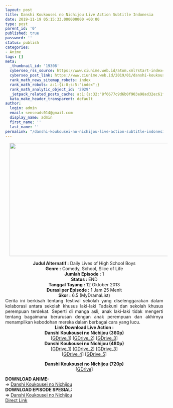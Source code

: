 ```yaml
---
layout: post
title: Danshi Koukousei no Nichijou Live Action Subtitle Indonesia
date: 2019-11-19 05:15:33.000000000 +00:00
type: post
parent_id: '0'
published: true
password: ''
status: publish
categories:
- Anime
tags: []
meta:
  _thumbnail_id: '19308'
  cyberseo_rss_source: https://www.ciunime.web.id/atom.xml?start-index=2251&max-results=150
  cyberseo_post_link: https://www.ciunime.web.id/2019/01/danshi-koukousei-no-nichijou-live.html
  rank_math_news_sitemap_robots: index
  rank_math_robots: a:1:{i:0;s:5:"index";}
  rank_math_analytic_object_id: '2929'
  _jetpack_related_posts_cache: a:1:{s:32:"8f6677c9d6b0f903e98ad32ec61f8deb";a:2:{s:7:"expires";i:1652517882;s:7:"payload";a:3:{i:0;a:1:{s:2:"id";i:25853;}i:1;a:1:{s:2:"id";i:25841;}i:2;a:1:{s:2:"id";i:25843;}}}}
  kata_make_header_transparent: default
author:
  login: admin
  email: senseads014@gmail.com
  display_name: admin
  first_name: ''
  last_name: ''
permalink: "/danshi-koukousei-no-nichijou-live-action-subtitle-indonesia/"
---
```

<div class="separator" style="clear: both; text-align: center;"><a href="https://4.bp.blogspot.com/-86n_RAWoWl8/XFF4qFNnGWI/AAAAAAAAJI4/7wsPAFmK97M-xTYlBK5VcmhNRRwCkml1ACLcBGAs/s1600/Danshi%2BKoukousei%2BNo%2BNichijou.jpg" imageanchor="1" style="margin-left: 1em; margin-right: 1em;"><img border="0" data-original-height="720" data-original-width="1280" height="360" src="{{ site.baseurl }}/assets/2019/11/Danshi%2BKoukousei%2BNo%2BNichijou.jpg" width="640" /></a></div>
<p>
<div style="text-align: center;"><b>Judul</b><b><b> Alternatif</b> :</b> <span itemprop="name">Daily Lives of High School Boys</span></div>
<div style="text-align: center;"><b><b>Genre :</b></b> Comedy, School, Slice of Life</div>
<div style="text-align: center;"><b>Jumlah Episode :</b> 1<br /><b>Status :&nbsp;</b>END<br /><b>Tanggal Tayang :</b> 12 Oktober 2013<br /><b>Durasi per Episode :</b> 1 Jam 25 Menit</div>
<div style="text-align: center;"><b>Skor :</b> 6.5 (MyDramaList)</div>
<div style="text-align: center;"></div>
<div style="text-align: justify;">Cerita ini berkisah tentang festival sekolah yang diselenggarakan dalam kolaborasi antara sekolah khusus laki-laki Tadakuni dan sekolah khusus perempuan terdekat. Seperti di manga asli, anak laki-laki tidak mengerti tentang bagaimana berurusan dengan anak perempuan dan akhirnya menampilkan kebodohan mereka dalam berbagai cara yang lucu.</div>
<div style="text-align: justify;">
</div>
<div style="text-align: center;"><b>Link Download Live Action :</b></div>
<div style="text-align: center;"></div>
<div style="text-align: center;"><b>Danshi Koukousei no Nichijou (360p)</b><br />[<a href="https://drive.google.com/uc?id=1sq421rIU25AV5pB9uo0nxcxUAVxeED39" target="_blank" rel="noopener">GDrive_1</a>] [<a href="https://drive.google.com/uc?export=download&amp;id=1QGd4LcI7jE6g6u1b7mc2xIqAV1n3zIPR" target="_blank" rel="noopener">GDrive_2</a>] [<a href="https://drive.google.com/uc?export=download&amp;id=1npQLHZsg2s1tKtN8JKtpIeWun0_naLC-" target="_blank" rel="noopener">GDrive_3</a>]</div>
<div style="text-align: center;"><b>Danshi Koukousei no Nichijou (480p)</b><br />[<a href="https://drive.google.com/uc?id=1zXAMY4jCURo6lMv0PuhRTDUASWJ5CXV3" target="_blank" rel="noopener">GDrive_1</a>] [<a href="https://drive.google.com/uc?id=1VBuqyJ2TQyZMnPQSR6NGBKJgs_KdrcCq" target="_blank" rel="noopener">GDrive_2</a>] [<a href="https://drive.google.com/uc?export=download&amp;id=1f-8A7mqszlR0S-LAySAZvq2airMeUvxZ" target="_blank" rel="noopener">GDrive_3</a>]<br />[<a href="https://drive.google.com/uc?export=download&amp;id=1VEWEd33wa6pxYIBg_syEdlzoaEBBs0zB" target="_blank" rel="noopener">GDrive_4</a>] [<a href="https://drive.google.com/uc?export=download&amp;id=1x9m1bFfeJ7YgrbyYXmgRPNtFkN32EzHt" target="_blank" rel="noopener">GDrive_5</a>]</p>
<p><b>Danshi Koukousei no Nichijou (720p)</b><br />[<a href="https://drive.google.com/uc?export=download&amp;id=1R-bz28tVueB2J_Lc2uQVIwGYdtbUkV-y" target="_blank" rel="noopener">GDrive</a>]
<div style="text-align: left;">
<div style="text-align: left;">
<div style="text-align: left;"><b>DOWNLOAD ANIME:</b></div>
<div style="text-align: left;"></div>
<div style="text-align: left;">=&gt;&nbsp;<a href="https://www.ciunime.web.id/2019/01/danshi-koukousei-no-nichijou-episode-01.html" target="_blank" rel="noopener">Danshi Koukousei no Nichijou</a></div>
<div style="text-align: left;"></div>
</div>
<div style="text-align: left;">
<div style="text-align: left;">
<div style="text-align: left;"><b>DOWNLOAD EPISODE SPESIAL:</b></div>
<div style="text-align: left;"></div>
<div style="text-align: left;">=&gt;&nbsp;<a href="https://www.ciunime.web.id/2019/08/danshi-koukousei-no-nichijou-episode-01.html" target="_blank" rel="noopener">Danshi Koukousei no Nichijou</a></div>
<div style="text-align: left;"></div>
</div>
</div>
</div>
</div>
<link rel="stylesheet" href="https://cdnjs.cloudflare.com/ajax/libs/font-awesome/4.7.0/css/font-awesome.min.css" />
<div class="divbtn"> <a href="https://handymansurrender.com/fihup8buzv?key=94550f7ce39444073321dde3b8782f97" class="btn"><i class="fa fa-download"></i> Direct Link</a> </div>
